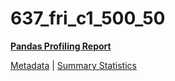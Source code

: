 # 637_fri_c1_500_50

[**Pandas Profiling Report**](https://epistasislab.github.io/penn-ml-benchmarks/profile/637_fri_c1_500_50.html)

[Metadata](metadata.yaml) | [Summary Statistics](summary_stats.tsv)

